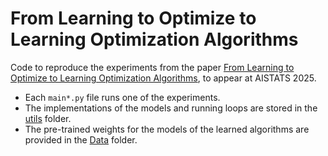 #  From Learning to Optimize to Learning Optimization Algorithms 
Code to reproduce the experiments from the paper [From Learning to Optimize to Learning Optimization Algorithms](https://arxiv.org/abs/2405.18222), to appear at AISTATS 2025.

* Each ``main*.py`` file runs one of the experiments.
* The implementations of the models and running loops are stored in the [utils](https://github.com/camcastera/L2OtoLOA/tree/main/utils) folder.
* The pre-trained weights for the models of the learned algorithms are provided in the [Data](https://github.com/camcastera/L2OtoLOA/tree/main/Data) folder.
